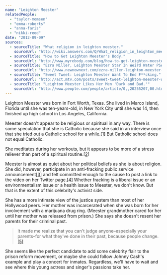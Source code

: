 ```yaml
---
name: "Leighton Meester"
relatedPeople:
  - "taylor-momsen"
  - "emma-roberts"
  - "anna-faris"
  - "nikki-reed"
date: "2012-09-09"
sources:
  - sourceTitle: "What religion in leighton meester."
    sourceUrl: "http://wiki.answers.com/Q/What_religion_in_leighton_meester"
  - sourceTitle: "How to Get Leighton Meester's Body."
    sourceUrl: "http://www.myrebody.com/blog/how-to-get-leighton-meesters-body/"
  - sourceTitle: "Ezra Miller, Leighton Meester Star In Weird Water PSA."
    sourceUrl: "http://www.newnownext.com/ezra-miller-leighton-meester-star-in-water-psa/04/2012/"
  - sourceTitle: "Sweet Tweet: Leighton Meester Want To End F**cking."
    sourceUrl: "http://act.mtv.com/posts/sweet-tweet-leighton-meester-wants-to-end-fcking/"
  - sourceTitle: "Leighton Meester Likes Her Men 'Dark and Bad.'"
    sourceUrl: "http://www.people.com/people/article/0,,20255207,00.html"
---
```


Leighton Meester was born in Fort Worth, Texas. She lived in Marco Island, Florida until she was ten-years-old, in New York City until she was 14, then finished up high school in Los Angeles, California.

Meester doesn't appear to be religious or spiritual in any way. There is some speculation that she is Catholic because she said in an interview once that she tried out a Catholic school for a while.<a class="source-citation" href="#http://wiki.answers.com/Q/What_religion_in_leighton_meester" title="What religion in leighton meester.">[1]</a> But Catholic school does not equal Catholic.

She meditates during her workouts, but it appears to be more of a stress reliever than part of a spiritual routine.<a class="source-citation" href="#http://www.myrebody.com/blog/how-to-get-leighton-meesters-body/" title="How to Get Leighton Meester&apos;s Body.">[2]</a>

Meester is almost as quiet about her political beliefs as she is about religion. She did, however, participate in an anti-fracking public service announcement<a class="source-citation" href="#http://www.newnownext.com/ezra-miller-leighton-meester-star-in-water-psa/04/2012/" title="Ezra Miller, Leighton Meester Star In Weird Water PSA.">[3]</a> and felt committed enough to the cause to post a link to the video on her Twitter page.<a class="source-citation" href="#http://act.mtv.com/posts/sweet-tweet-leighton-meester-wants-to-end-fcking/" title="Sweet Tweet: Leighton Meester Want To End F**cking.">[4]</a> Whether fracking is a liberal issue or an environmentalism issue or a health issue to Meester, we don't know. But that is the extent of this celebrity's activist side.

She has a more intimate view of the justice system than most of her Hollywood peers. Her mother was incarcerated when she was born for her involvement with a marijuana drug ring. (Meester grandmother cared for her until her mother was released from prison.) She says she doesn't resent her parents for their criminal past.

>It made me realize that you can't judge anyone–especially your parents–for what they've done in their past, because people change.<a class="source-citation" href="#http://www.people.com/people/article/0,,20255207,00.html" title="Leighton Meester Likes Her Men &apos;Dark and Bad.&apos;">[5]</a>

She seems like the perfect candidate to add some celebrity flair to the prison reform movement, or maybe she could follow Johnny Cash's example and play a concert for inmates. Regardless, we'll have to wait and see where this young actress and singer's passions take her.